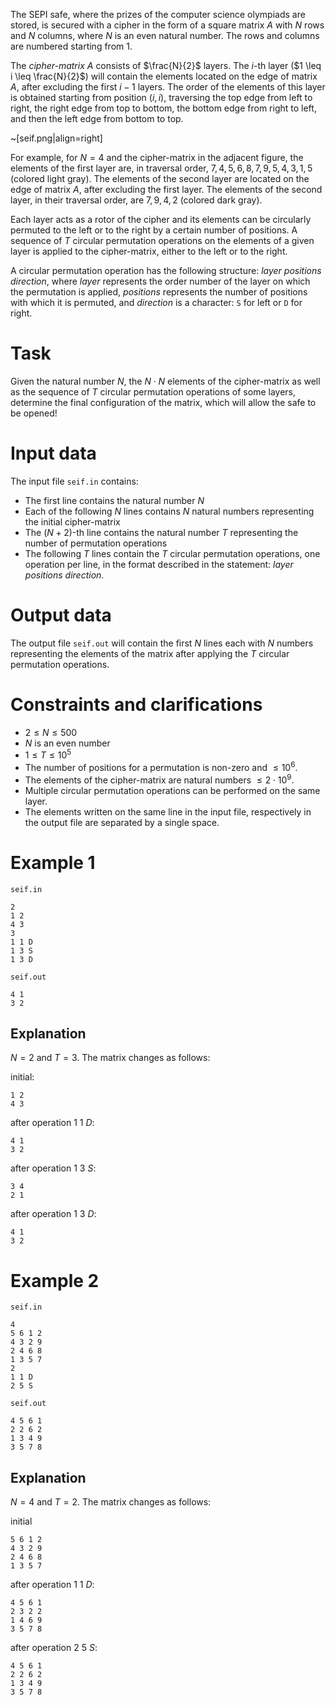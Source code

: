 
The SEPI safe, where the prizes of the computer science olympiads are stored, is secured with a cipher in the form of a square matrix $A$ with $N$ rows and $N$ columns, where $N$ is an even natural number. The rows and columns are numbered starting from $1$.

The _cipher-matrix_ $A$ consists of $\frac{N}{2}$ layers. The $i$-th layer ($1 \leq i \leq \frac{N}{2}$) will contain the elements located on the edge of matrix $A$, after excluding the first $i - 1$ layers. The order of the elements of this layer is obtained starting from position $(i, i)$, traversing the top edge from left to right, the right edge from top to bottom, the bottom edge from right to left, and then the left edge from bottom to top.

~[seif.png|align=right]

For example, for $N = 4$ and the cipher-matrix in the adjacent figure, the elements of the first layer are, in traversal order, $7, 4, 5, 6, 8, 7, 9, 5, 4, 3, 1, 5$ (colored light gray). The elements of the second layer are located on the edge of matrix $A$, after excluding the first layer. The elements of the second layer, in their traversal order, are $7, 9, 4, 2$ (colored dark gray).

Each layer acts as a rotor of the cipher and its elements can be circularly permuted to the left or to the right by a certain number of positions. 
A sequence of $T$ circular permutation operations on the elements of a given layer is applied to the cipher-matrix, either to the left or to the right.

A circular permutation operation has the following structure: _layer positions direction_, where $layer$ represents the order number of the layer on which the permutation is applied, $positions$ represents the number of positions with which it is permuted, and $direction$ is a character: `S` for left or `D` for right.

# Task

Given the natural number $N$, the $N \cdot N$ elements of the cipher-matrix as well as the sequence of $T$ circular permutation operations of some layers, determine the final configuration of the matrix, which will allow the safe to be opened!

# Input data

The input file `seif.in` contains:

* The first line contains the natural number $N$
* Each of the following $N$ lines contains $N$ natural numbers representing the initial cipher-matrix
* The $(N + 2)$-th line contains the natural number $T$ representing the number of permutation operations
* The following $T$ lines contain the $T$ circular permutation operations, one operation per line, in the format described in the statement: _layer positions direction_.

# Output data

The output file `seif.out` will contain the first $N$ lines each with $N$ numbers representing the elements of the matrix after applying the $T$ circular permutation operations.

# Constraints and clarifications

* $2 \leq N \leq 500$
* $N$ is an even number
* $1 \leq T \leq 10^5$
* The number of positions for a permutation is non-zero and $\leq 10^6$.
* The elements of the cipher-matrix are natural numbers $\leq 2 \cdot 10^9$.
* Multiple circular permutation operations can be performed on the same layer.
* The elements written on the same line in the input file, respectively in the output file are separated by a single space.

# Example 1

`seif.in`
```
2
1 2
4 3
3
1 1 D
1 3 S
1 3 D
```

`seif.out`
```
4 1 
3 2
```

## Explanation

$N = 2$ and $T = 3$. The matrix changes as follows:

initial:
```
1 2
4 3
```

after operation $1 \ 1 \ D$:
```
4 1
3 2
```

after operation $1 \ 3 \ S$:
```
3 4
2 1
```

after operation $1 \ 3 \ D$:
```
4 1
3 2
```

# Example 2

`seif.in`
```
4
5 6 1 2
4 3 2 9
2 4 6 8
1 3 5 7
2
1 1 D
2 5 S
```

`seif.out`
```
4 5 6 1 
2 2 6 2 
1 3 4 9 
3 5 7 8
```

## Explanation

$N = 4$ and $T = 2$. The matrix changes as follows:

initial

```
5 6 1 2
4 3 2 9
2 4 6 8
1 3 5 7
```
after operation $1 \ 1 \ D$:

```
4 5 6 1
2 3 2 2
1 4 6 9
3 5 7 8
```

after operation $2 \ 5 \ S$:

```
4 5 6 1
2 2 6 2
1 3 4 9
3 5 7 8
```
```

